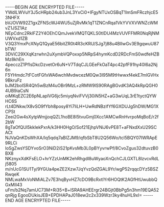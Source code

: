 -----BEGIN AGE ENCRYPTED FILE-----
YWdlLWVuY3J5cHRpb24ub3JnL3YxCi0+IFgyNTUxOSBqT1lmSmFRczhjcE53NHFX
bVJOVW92Z1gxZFNScWJ4WU5uZjRvMk1qT1ZNCnRqa1VkYVVXVWNZcWMvZ1JSZ1Az
NEpCdnc2RklFZ2Y4OEhCQmJvekVMQTQKLS0tIDU4MzVUVFFMR0NqRjNMUWVxd1ZB
V3Q3YmxPcXNyQ1QyaE56bitZR0t4R3cKRU/SJg7j88u4BIIwGv3E9gqwuU87bTW/
3DViC29XXqKzrwhn2uXymbVQPoxxp5NRpS4hymKcdD2RDcFmS0wdfeHZBMz8khEn
4pecczZ1PfIsDkcDzvetOr6uN+V7TdqCJLGEeFkOaT4pc42pfF91hy40I6a2Nj6n
F5YHmdc7tFCotFGfxWA6wchMvdwcezM0Qw3I95M9tHwwxf4ekE7mlGVHx9BkruFz
bJM2boISR4Qh5wBzM4uOBr9MzL+zRMW9lS90RAgBGvdK3AQ4kRpQGH04UB9iaCsN
oiMKqEZC2E6pNLaplVG6jc5miyqNviFVVj30iN5HZ+aG3wUqL3rE1tyctQYWHC6S
rLt4DNkw/X8vSO9fYbh8posy8Yi7liLH+UwRdNBzifYf6GXDUJg5hDW/MG1XCPSt
Zeei2Gw4sXytpWmjjoqQZL1hoBE8I5tvuGmj0Xcc1AMCwRnHvrpoMqBoE/r2f2bW
8gTaOfQUl5kkIekPxrA/k3HH0HgO/Sof21EjhpVNiJ6vPE8T+aFNxdXxU29SCACt
NJVaQnKDsWhXA/Iq5qdq7aBIZJM9/qfbSbT8U2Q56Wo/tcl5BQY07IWRApE9RLCi
loSgZwsYSDYvoSrO3NiD2iS21pKvsMb3L0pBYyvrwPf/8CvoZgus32dtuvzB0BX8
NKznyxXdKFsELO+hrYZzUnMK2ehRhgdI8uWyaoXnQchCJLGXTL8lzvcvRdLj5805
m/nUcG1SU1Ty/9YGUa4peZE2Xzw7JqYvzQdZGAL9Yr/wgP52rqqcDYz5BSZRwqeK
NMLwaMxVoNMiALZv7E3hqByvHZ7cDO9BcRxtIYr6HOQtK2AGfHtUwubbQGxMlI43
uFm/b2Nq7amUC73M+Ri35+B+lSRA9AHEErgr24BGjt0BbPg5n3hm19EQA52qnRjg
EgooDUkisJEB+EPDHAPaJ018ew2c2x339Wzr3ky4huHL9xI=
-----END AGE ENCRYPTED FILE-----
